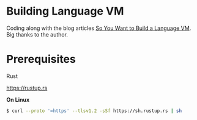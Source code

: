 # Building Language VM

Coding along with the blog articles [So You Want to Build a Language VM](https://blog.subnetzero.io/post/building-language-vm-part-01/).
Big thanks to the author.

# Prerequisites

Rust

https://rustup.rs

**On Linux**

```sh
$ curl --proto '=https' --tlsv1.2 -sSf https://sh.rustup.rs | sh
```
